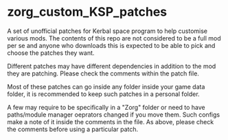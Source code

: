 # zorg_custom_KSP_patches
A set of unofficial patches for Kerbal space program to help customise various mods. The contents of this repo are not considered to be a full mod per se and anyone who downloads this is expected to be able to pick and choose the patches they want.

Different patches may have different dependencies in addition to the mod they are patching. Please check the comments within the patch file.

Most of these patches can go inside any folder inside your game data folder, it is recommended to keep such patches in a personal folder.

A few may require to be specifically in a "Zorg" folder or need to have paths/module manager oeprators changed if you move them. Such configs make a note of it inside the comments in the file. As above, please check the comments before using a particular patch.
